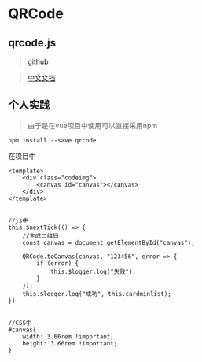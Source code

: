 # QRCode
## qrcode.js
> [github](https://github.com/davidshimjs/qrcodejs)

> [中文文档](http://www.runoob.com/w3cnote/javascript-qrcodejs-library.html)


## 个人实践
> 由于是在vue项目中使用可以直接采用npm

```
npm install --save qrcode
```

在项目中

```
<template>
    <div class="codeimg">
        <canvas id="canvas"></canvas>
    </div>
</template>


//js中
this.$nextTick(() => {
    //生成二维码
    const canvas = document.getElementById("canvas");

    QRCode.toCanvas(canvas, "123456", error => {
        if (error) {
            this.$logger.log("失败");
        }
    });
    this.$logger.log("成功", this.cardminlist);
})


//CSS中
#canvas{
    width: 3.66rem !important;
    height: 3.66rem !important;
}
```
